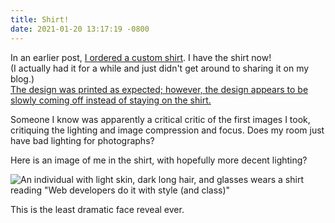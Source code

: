 ```yaml
---
title: Shirt!
date: 2021-01-20 13:17:19 -0800
---
```

In an earlier post, [I ordered a custom shirt]({{site.url}}/2020/12/27/a-gift-and-the-subsequent-shirt). I have the shirt now!  
(I actually had it for a while and just didn't get around to sharing it on my blog.)  
<ins datetime="2021-12-18">The design was printed as expected; however, the design appears to be slowly coming off instead of staying on the shirt.</ins>

Someone I know was apparently a critical critic of the first images I took, critiquing the lighting and image compression and focus. Does my room just have bad lighting for photographs?

Here is an image of me in the shirt, with hopefully more decent lighting?

![An individual with light skin, dark long hair, and glasses wears a shirt reading "Web developers do it with style (and class)"]({{"assets/2021015.jpg"|relative_url}})

This is the least dramatic face reveal ever.
